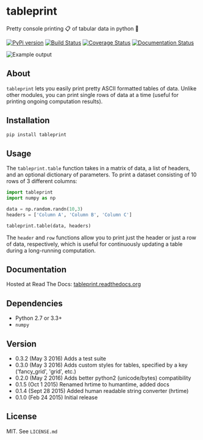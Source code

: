 # tableprint
Pretty console printing :clipboard: of tabular data in python :snake:

[![PyPi version](https://img.shields.io/pypi/v/tableprint.svg)](https://pypi.python.org/pypi/tableprint)
[![Build Status](https://travis-ci.org/nirum/tableprint.svg?branch=master)](https://travis-ci.org/nirum/tableprint)
[![Coverage Status](https://coveralls.io/repos/github/nirum/tableprint/badge.svg?branch=master)](https://coveralls.io/github/nirum/tableprint?branch=master)
[![Documentation Status](https://readthedocs.org/projects/tableprint/badge/?version=latest)](http://tableprint.readthedocs.org/en/latest/?badge=latest)

![Example output](https://raw.githubusercontent.com/nirum/tableprint/master/example.png)

## About
`tableprint` lets you easily print pretty ASCII formatted tables of data.
Unlike other modules, you can print single rows of data at a time (useful for printing ongoing computation results).

## Installation
```bash
pip install tableprint
```

## Usage
The `tableprint.table` function takes in a matrix of data, a list of headers, and an optional dictionary of parameters. To print a dataset consisting of 10 rows of 3 different columns:
```python
import tableprint
import numpy as np

data = np.random.randn(10,3)
headers = ['Column A', 'Column B', 'Column C']

tableprint.table(data, headers)
```

The `header` and `row` functions allow you to print just the header or just a row of data, respectively, which is useful for continuously updating a table during a long-running computation.

## Documentation
Hosted at Read The Docs: [tableprint.readthedocs.org](http://tableprint.readthedocs.org)

## Dependencies
- Python 2.7 or 3.3+
- `numpy`

## Version
- 0.3.2 (May 3 2016) Adds a test suite
- 0.3.0 (May 3 2016) Adds custom styles for tables, specified by a key ('fancy_grid', 'grid', etc.)
- 0.2.0 (May 2 2016) Adds better python2 (unicode/bytes) compatibility
- 0.1.5 (Oct 1 2015) Renamed hrtime to humantime, added docs
- 0.1.4 (Sept 28 2015) Added human readable string converter (hrtime)
- 0.1.0 (Feb 24 2015) Initial release

## License
MIT. See `LICENSE.md`
